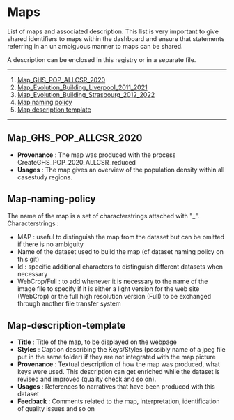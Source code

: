 # Maps

List of maps and associated description. This list is very important to give shared identifiers to maps within the dashboard and ensure that statements referring in an un ambiguous manner to maps can be shared. 

A description can be enclosed in this registry or in a separate file.

*******
 
 1. [Map_GHS_POP_ALLCSR_2020](#Map_GHS_POP_ALLCSR_2020)
 2. [Map_Evolution_Building_Liverpool_2011_2021](#Map_Evolution_Building_Liverpool_2011_2021)
 3. [Map_Evolution_Building_Strasbourg_2012_2022](#Map_Evolution_Building_Strasbourg_2012_2022)
 4. [Map naming policy](#Map-naming-policy)
 5. [Map description template](#Map-description-template)
*******

## Map_GHS_POP_ALLCSR_2020
* **Provenance** : The map was produced with the process CreateGHS_POP_2020_ALLCSR_reduced
* **Usages** : The map gives an overview of the population density within all casestudy regions. 

## Map-naming-policy
The name of the map is a set of characterstrings attached with "_".
Characterstrings : 
* MAP : useful to distinguish the map from the dataset but can be omitted if there is no ambiguity
* Name of the dataset used to build the map (cf dataset naming policy on this git) 
* Id : specific additional characters to distinguish different datasets when necessary
* WebCrop/Full : to add whenever it is necessary to the name of the image file to specify if it is either a light version for the web site (WebCrop) or the full high resolution version (Full) to be exchanged through another file transfer system  

        
## Map-description-template
* **Title** : Title of the map, to be displayed on the webpage
* **Styles** : Caption describing the Keys/Styles (possibly name of  a jpeg file put in the same folder) if they are not integrated with the map picture
* **Provenance** : Textual description of how the map was produced, what keys were used. This description can get enriched while the dataset is revised and improved (quality check and so on).
* **Usages** : References to narratives that have been produced with this dataset
* **Feedback** : Comments related to the map, interpretation, identification of quality issues and so on
 


